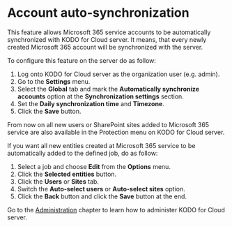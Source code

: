 # Account auto-synchronization

This feature allows Microsoft 365 service accounts to be automatically synchronized with KODO for Cloud server. It means, that every newly created Microsoft 365 account will be synchronized with the server.

To configure this feature on the server do as follow:

1. Log onto KODO for Cloud server as the organization user \(e.g. admin\).
2. Go to the **Settings** menu.
3. Select the **Global** tab and mark the **Automatically synchronize accounts** option at the **Synchronization settings** section.
4. Set the **Daily synchronization time** and **Timezone**.
5. Click the **Save** button.

From now on all new users or SharePoint sites added to Microsoft 365 service are also available in the Protection menu on KODO for Cloud server. 

If you want all new entities created at Microsoft 365 service to be automatically added to the defined job, do as follow:

1. Select a job and choose  **Edit** from the **Options** menu.
2. Click the **Selected entities** button. 
3. Click the **Users** or **Sites** tab.
4.  Switch the **Auto-select users** or **Auto-select sites** option.
5. Click the **Back** button and click the **Save** button at the end.

Go to the [Administration]() chapter to learn how to administer KODO for Cloud server.

